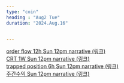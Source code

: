 ```yaml
---
type: "coin"
heading : "Aug2 Tue"
duration: "2024.Aug.16"


---
```

 

[order flow 12h Sun 12pm narrative (링크)](/todo/images/order-flow-2024-08-18-12PM.png)   
[CRT 1W Sun 12pm narrative (링크)](/todo/images/CRT-2024-08-18-12PM.png)    
[trapped position 6h Sun 12pm narrative (링크)](/todo/images/trapped-position-2024-08-18-12PM.png)  
[주간수익 Sun 12pm narrative (링크)](/todo/images/money-2024-08-18-12PM.png)

